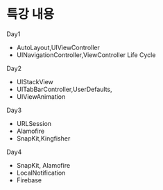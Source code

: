 
# 특강 내용
Day1 
- AutoLayout,UIViewController
- UINavigationController,ViewController Life Cycle

Day2
- UIStackView
- UITabBarController,UserDefaults,
- UIViewAnimation

Day3
- URLSession
- Alamofire
- SnapKit,Kingfisher

Day4
- SnapKit, Alamofire
- LocalNotification
- Firebase
